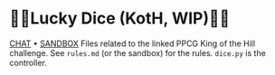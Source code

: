 # 🎲🎲Lucky Dice (KotH, WIP)🎲🎲
[CHAT](https://chat.stackexchange.com/rooms/92715/lucky-dice) • [SANDBOX](https://codegolf.meta.stackexchange.com/a/17588/80756) 
Files related to the linked PPCG King of the Hill challenge.
See `rules.md` (or the sandbox) for the rules. `dice.py` is the controller.
